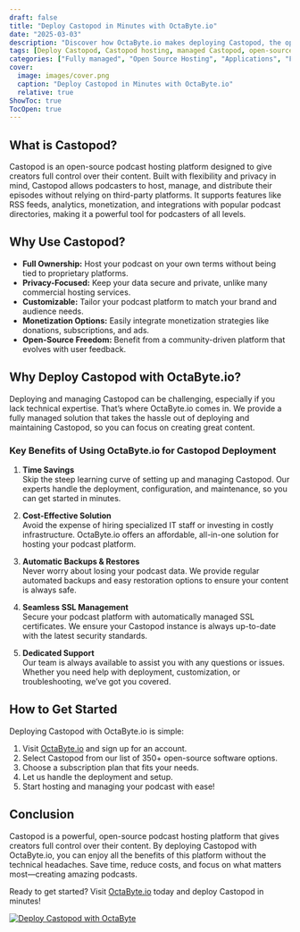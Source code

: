 ```yaml
---
draft: false
title: "Deploy Castopod in Minutes with OctaByte.io"
date: "2025-03-03"
description: "Discover how OctaByte.io makes deploying Castopod, the open-source podcast hosting platform, effortless. Save time, reduce costs, and enjoy fully managed services with automatic backups, SSL management, and expert support."
tags: [Deploy Castopod, Castopod hosting, managed Castopod, open-source podcast hosting, OctaByte, podcast hosting solutions, managed open-source software, Castopod deployment, podcast platform, managed IT services]
categories: ["Fully managed", "Open Source Hosting", "Applications", "Fediverse", "Castopod"]
cover:
  image: images/cover.png
  caption: "Deploy Castopod in Minutes with OctaByte.io"
  relative: true
ShowToc: true
TocOpen: true
---
```



## What is Castopod?

Castopod is an open-source podcast hosting platform designed to give creators full control over their content. Built with flexibility and privacy in mind, Castopod allows podcasters to host, manage, and distribute their episodes without relying on third-party platforms. It supports features like RSS feeds, analytics, monetization, and integrations with popular podcast directories, making it a powerful tool for podcasters of all levels.

## Why Use Castopod?

- **Full Ownership:** Host your podcast on your own terms without being tied to proprietary platforms.  
- **Privacy-Focused:** Keep your data secure and private, unlike many commercial hosting services.  
- **Customizable:** Tailor your podcast platform to match your brand and audience needs.  
- **Monetization Options:** Easily integrate monetization strategies like donations, subscriptions, and ads.  
- **Open-Source Freedom:** Benefit from a community-driven platform that evolves with user feedback.  

## Why Deploy Castopod with OctaByte.io?

Deploying and managing Castopod can be challenging, especially if you lack technical expertise. That’s where OctaByte.io comes in. We provide a fully managed solution that takes the hassle out of deploying and maintaining Castopod, so you can focus on creating great content.

### Key Benefits of Using OctaByte.io for Castopod Deployment

1. **Time Savings**  
   Skip the steep learning curve of setting up and managing Castopod. Our experts handle the deployment, configuration, and maintenance, so you can get started in minutes.

2. **Cost-Effective Solution**  
   Avoid the expense of hiring specialized IT staff or investing in costly infrastructure. OctaByte.io offers an affordable, all-in-one solution for hosting your podcast platform.

3. **Automatic Backups & Restores**  
   Never worry about losing your podcast data. We provide regular automated backups and easy restoration options to ensure your content is always safe.

4. **Seamless SSL Management**  
   Secure your podcast platform with automatically managed SSL certificates. We ensure your Castopod instance is always up-to-date with the latest security standards.

5. **Dedicated Support**  
   Our team is always available to assist you with any questions or issues. Whether you need help with deployment, customization, or troubleshooting, we’ve got you covered.

## How to Get Started

Deploying Castopod with OctaByte.io is simple:  

1. Visit [OctaByte.io](https://octabyte.io) and sign up for an account.  
2. Select Castopod from our list of 350+ open-source software options.  
3. Choose a subscription plan that fits your needs.  
4. Let us handle the deployment and setup.  
5. Start hosting and managing your podcast with ease!  

## Conclusion

Castopod is a powerful, open-source podcast hosting platform that gives creators full control over their content. By deploying Castopod with OctaByte.io, you can enjoy all the benefits of this platform without the technical headaches. Save time, reduce costs, and focus on what matters most—creating amazing podcasts.  

Ready to get started? Visit [OctaByte.io](https://octabyte.io) today and deploy Castopod in minutes!

[![Deploy Castopod with OctaByte](/images/deploy-on-octabyte.png)](https://octabyte.io/fully-managed-open-source-services/applications/fediverse/castopod)